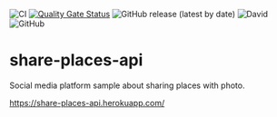 ![CI](https://github.com/vbxcoder/share-places-api/workflows/CI/badge.svg)
[![Quality Gate Status](https://sonarcloud.io/api/project_badges/measure?project=vbxcoder_share-places-api&metric=alert_status)](https://sonarcloud.io/dashboard?id=vbxcoder_share-places-api)
![GitHub release (latest by date)](https://img.shields.io/github/v/release/vbxcoder/share-places-api?label=latest-release)
![David](https://img.shields.io/david/vbxcoder/share-places-api)
![GitHub](https://img.shields.io/github/license/vbxcoder/share-places-api)

# share-places-api
Social media platform sample about sharing places with photo.

https://share-places-api.herokuapp.com/
